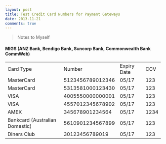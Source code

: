 ```yaml
---
layout: post
title: Test Credit Card Numbers for Payment Gateways
date: 2013-11-21
comments: true
---
```


>Notes to Myself

#### MIGS (ANZ Bank, Bendigo Bank, Suncorp Bank, Commonwealth Bank CommWeb)
<table>
    <tr>
        <td>Card Type</td>
        <td>Number</td>
        <td>Expiry Date</td>
        <td>CCV</td>
    </tr>
    <tr>
        <td>MasterCard</td>
        <td>5123456789012346</td>
        <td>05/17</td>
        <td>123</td>
    </tr>
    <tr>
        <td>MasterCard</td>
        <td>5313581000123430</td>
        <td>05/17</td>
        <td>123</td>
    </tr>
    <tr>
        <td>VISA</td>
        <td>4005550000000001</td>
        <td>05/17</td>
        <td>123</td>
    </tr>
    <tr>
        <td>VISA</td>
        <td>4557012345678902</td>
        <td>05/17</td>
        <td>123</td>
    </tr>
    <tr>
        <td>AMEX</td>
        <td>345678901234564</td>
        <td>05/17</td>
        <td>1234</td>
    </tr>
    <tr>
        <td>Bankcard (Australian Domestic)</td>
        <td>5610901234567899</td>
        <td>05/17</td>
        <td>123</td>
    </tr>
    <tr>
        <td>Diners Club</td>
        <td>30123456789019</td>
        <td>05/17</td>
        <td>123</td>
    </tr>
</table>
